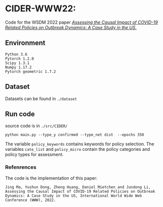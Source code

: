 # CIDER-WWW22:  

Code for the WSDM 2022 paper [*Assessing the Causal Impact of COVID-19 Related Policies on Outbreak Dynamics: A Case Study in the US*.](https://arxiv.org/pdf/2106.01315.pdf)

## Environment
```
Python 3.6
Pytorch 1.2.0
Scipy 1.3.1
Numpy 1.17.2
Pytorch geometric 1.7.2
```

## Dataset
Datasets can be found in ```./dataset```

## Run code 
source code is in ```./src/CIDER/```
```
python main.py --type_y confirmed --type_net dist  --epochs 350
```
The variable ```policy_keywords``` contains keywords for policy selection. The variables ```cate_list``` and ```policy_micro``` contain the policy categories and policy types for assessment.

### Refenrences
The code is the implementation of this paper:
```
Jing Ma, Yushun Dong, Zheng Huang, Daniel Mietchen and Jundong Li, Assessing the Causal Impact of COVID-19 Related Policies on Outbreak Dynamics: A Case Study in the US, International World Wide Web Conference (WWW), 2022.
```
